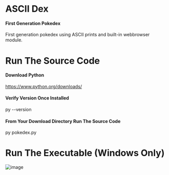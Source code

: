 # ASCII Dex
#### First Generation Pokedex
First generation pokedex using ASCII prints and built-in webbrowser module.
# Run The Source Code
#### Download Python
https://www.python.org/downloads/
#### Verify Version Once Installed
py --version
#### From Your Download Directory Run The Source Code
py pokedex.py
# Run The Executable (Windows Only)
![image](https://user-images.githubusercontent.com/23516793/110724251-4838f000-81ca-11eb-87d5-5fd214e39691.png)
